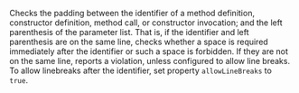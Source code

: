 Checks the padding between the identifier of a method definition,
constructor definition, method call, or constructor invocation; and the
left parenthesis of the parameter list. That is, if the identifier and
left parenthesis are on the same line, checks whether a space is
required immediately after the identifier or such a space is forbidden.
If they are not on the same line, reports a violation, unless configured
to allow line breaks. To allow linebreaks after the identifier, set
property `allowLineBreaks` to `           true`.
